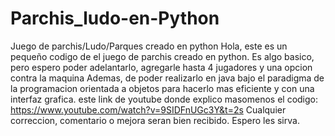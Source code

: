 # Parchis_ludo-en-Python
Juego de parchis/Ludo/Parques creado en python
Hola, este es un pequeño codigo de el juego de parchis creado en python.
Es algo basico, pero espero poder adelantarlo, agregarle hasta 4 jugadores y una opcion contra la maquina
Ademas, de poder realizarlo en java bajo el paradigma de la programacion orientada a objetos para hacerlo mas eficiente
y con una interfaz grafica.
este link de youtube donde explico masomenos el codigo:
https://www.youtube.com/watch?v=9SIDFnUGc3Y&t=2s
Cualquier correccion, comentario o mejora seran bien recibido.
Espero les sirva.
